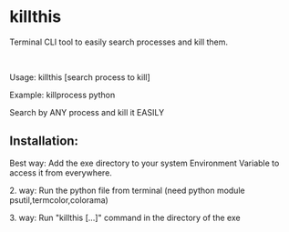 # killthis
Terminal CLI tool to easily search processes and kill them.

<br>

<p>Usage: killthis [search process to kill]</p>
<p>Example: killprocess python</p>
<p>Search by ANY process and kill it EASILY</p>


<h2>Installation:</h2>
<p>Best way: Add the exe directory to your system Environment Variable to access it from everywhere.</p>
<p>2. way: Run the python file from terminal (need python module psutil,termcolor,colorama)</p>
<p>3. way: Run "killthis [...]" command in the directory of the exe</p>

